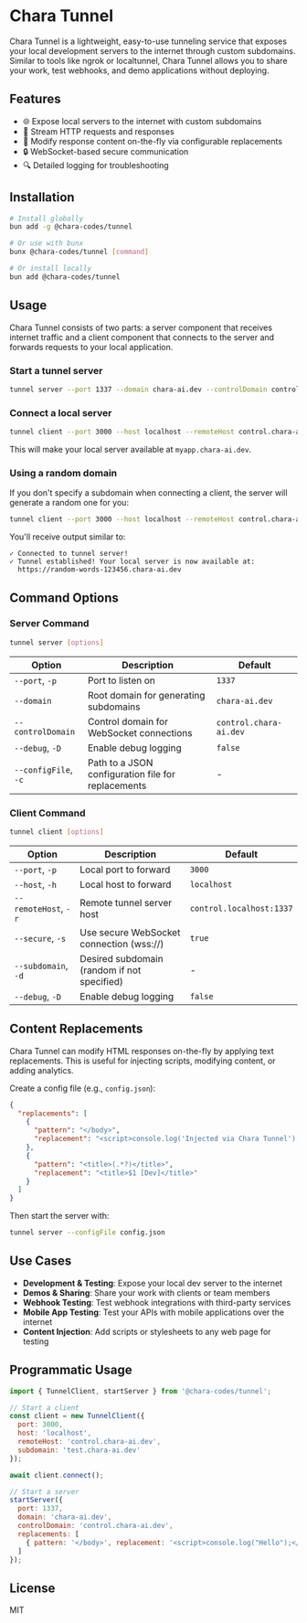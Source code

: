 # Chara Tunnel

Chara Tunnel is a lightweight, easy-to-use tunneling service that exposes your local development servers to the internet through custom subdomains. Similar to tools like ngrok or localtunnel, Chara Tunnel allows you to share your work, test webhooks, and demo applications without deploying.

## Features

- 🌐 Expose local servers to the internet with custom subdomains
- 🔄 Stream HTTP requests and responses
- 🧩 Modify response content on-the-fly via configurable replacements
- 🔒 WebSocket-based secure communication
- 🔍 Detailed logging for troubleshooting

## Installation

```bash
# Install globally
bun add -g @chara-codes/tunnel

# Or use with bunx
bunx @chara-codes/tunnel [command]

# Or install locally
bun add @chara-codes/tunnel
```

## Usage

Chara Tunnel consists of two parts: a server component that receives internet traffic and a client component that connects to the server and forwards requests to your local application.


### Start a tunnel server

```bash
tunnel server --port 1337 --domain chara-ai.dev --controlDomain control.chara-ai.dev
```

### Connect a local server

```bash
tunnel client --port 3000 --host localhost --remoteHost control.chara-ai.dev --subdomain myapp.chara-ai.dev
```

This will make your local server available at `myapp.chara-ai.dev`.

### Using a random domain

If you don't specify a subdomain when connecting a client, the server will generate a random one for you:

```bash
tunnel client --port 3000 --host localhost --remoteHost control.chara-ai.dev
```

You'll receive output similar to:
```
✓ Connected to tunnel server!
✓ Tunnel established! Your local server is now available at:
  https://random-words-123456.chara-ai.dev
```

## Command Options

### Server Command

```bash
tunnel server [options]
```

| Option | Description | Default |
|--------|-------------|---------|
| `--port`, `-p` | Port to listen on | `1337` |
| `--domain` | Root domain for generating subdomains | `chara-ai.dev` |
| `--controlDomain` | Control domain for WebSocket connections | `control.chara-ai.dev` |
| `--debug`, `-D` | Enable debug logging | `false` |
| `--configFile`, `-c` | Path to a JSON configuration file for replacements | - |

### Client Command

```bash
tunnel client [options]
```

| Option | Description | Default |
|--------|-------------|---------|
| `--port`, `-p` | Local port to forward | `3000` |
| `--host`, `-h` | Local host to forward | `localhost` |
| `--remoteHost`, `-r` | Remote tunnel server host | `control.localhost:1337` |
| `--secure`, `-s` | Use secure WebSocket connection (wss://) | `true` |
| `--subdomain`, `-d` | Desired subdomain (random if not specified) | - |
| `--debug`, `-D` | Enable debug logging | `false` |

## Content Replacements

Chara Tunnel can modify HTML responses on-the-fly by applying text replacements. This is useful for injecting scripts, modifying content, or adding analytics.

Create a config file (e.g., `config.json`):

```json
{
  "replacements": [
    {
      "pattern": "</body>",
      "replacement": "<script>console.log('Injected via Chara Tunnel');</script></body>"
    },
    {
      "pattern": "<title>(.*?)</title>",
      "replacement": "<title>$1 [Dev]</title>"
    }
  ]
}
```

Then start the server with:

```bash
tunnel server --configFile config.json
```

## Use Cases

- **Development & Testing**: Expose your local dev server to the internet
- **Demos & Sharing**: Share your work with clients or team members
- **Webhook Testing**: Test webhook integrations with third-party services
- **Mobile App Testing**: Test your APIs with mobile applications over the internet
- **Content Injection**: Add scripts or stylesheets to any web page for testing

## Programmatic Usage

```javascript
import { TunnelClient, startServer } from '@chara-codes/tunnel';

// Start a client
const client = new TunnelClient({
  port: 3000,
  host: 'localhost',
  remoteHost: 'control.chara-ai.dev',
  subdomain: 'test.chara-ai.dev'
});

await client.connect();

// Start a server
startServer({
  port: 1337,
  domain: 'chara-ai.dev',
  controlDomain: 'control.chara-ai.dev',
  replacements: [
    { pattern: '</body>', replacement: '<script>console.log("Hello");</script></body>' }
  ]
});
```

## License

MIT
